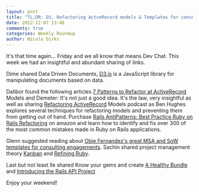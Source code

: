 ```yaml
---
layout: post
title: "TL;DR: D3, Refactoring ActveRecord models & Templates for consulting engagements"
date: 2012-12-07 13:46
comments: true
categories: Weekly Roundup
author: Nicole Dirks
---
```


It's that time again... Friday and we all know that means Dev Chat. This week we had an insightful and abundant sharing of links.

Dime shared Data Driven Documents, [D3.js](http://d3js.org/) is a JavaScript library for manipulating documents based on data.

Dalibor found the following articles [7 Patterns to Refactor  at ActiveRecord](http://blog.codeclimate.com/blog/2012/10/17/7-ways-to-decompose-fat-activerecord-models/) Models and Demeter: It's not just a good idea. It's the law, very insightful as well as sharing [Refactoring ActiveRecord](http://www.sdruby.org/podcast/94) Models podcast as Ben Hughes explores several techniques for refactoring models and preventing them from getting out of hand. Purchase [Rails AntiPatterns: Best Practice Ruby on Rails Refactoring](http://railsantipatterns.com/) on amazon and learn how to identify and fix over 300 of the most common mistakes made in Ruby on Rails applications.

Glenn suggested reading about [Obie Fernandez's great MSA and SoW templates for consulting engagements](http://blog.obiefernandez.com/content/2008/09/master-services-agreement-part-1.html). Sachin shared project management theory [Kanban](https://aidylewis.heroku.com/2012/11/18/kanban-no-it-cant/) and [Refining Ruby](http://blog.headius.com/2012/11/refining-ruby.html).

Last but not least Ile shared Know your gems and create [A Healthy Bundle](http://robots.thoughtbot.com/post/35717411108/a-healthy-bundle) and [Introducing the Rails API Project
](http://blog.steveklabnik.com/posts/2012-11-22-introducing-the-rails-api-project)

Enjoy your weekend!
